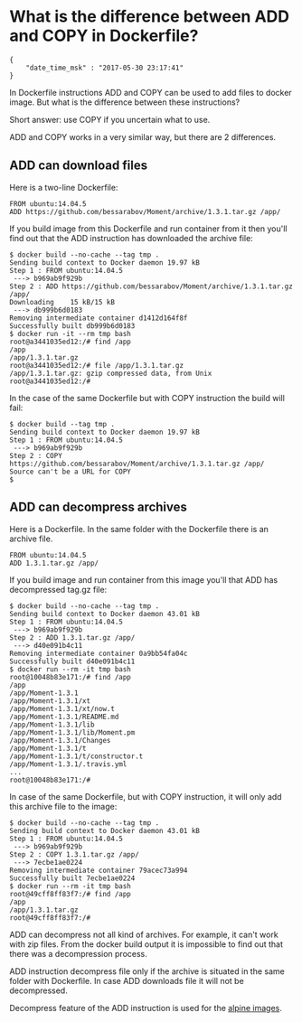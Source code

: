 # What is the difference between ADD and COPY in Dockerfile?

```
{
    "date_time_msk" : "2017-05-30 23:17:41"
}
```

In Dockerfile instructions ADD and COPY can be used to add files to docker image.
But what is the difference between these instructions?

Short answer: use COPY if you uncertain what to use.

ADD and COPY works in a very similar way, but there are 2 differences.

## ADD can download files

Here is a two-line Dockerfile:

    FROM ubuntu:14.04.5
    ADD https://github.com/bessarabov/Moment/archive/1.3.1.tar.gz /app/

If you build image from this Dockerfile and run container from it then you'll
find out that the ADD instruction has downloaded the archive file:

    $ docker build --no-cache --tag tmp .
    Sending build context to Docker daemon 19.97 kB
    Step 1 : FROM ubuntu:14.04.5
     ---> b969ab9f929b
    Step 2 : ADD https://github.com/bessarabov/Moment/archive/1.3.1.tar.gz /app/
    Downloading    15 kB/15 kB
     ---> db999b6d0183
    Removing intermediate container d1412d164f8f
    Successfully built db999b6d0183
    $ docker run -it --rm tmp bash
    root@a3441035ed12:/# find /app
    /app
    /app/1.3.1.tar.gz
    root@a3441035ed12:/# file /app/1.3.1.tar.gz
    /app/1.3.1.tar.gz: gzip compressed data, from Unix
    root@a3441035ed12:/#

In the case of the same Dockerfile but with COPY instruction the build will fail:

    $ docker build --tag tmp .
    Sending build context to Docker daemon 19.97 kB
    Step 1 : FROM ubuntu:14.04.5
     ---> b969ab9f929b
    Step 2 : COPY https://github.com/bessarabov/Moment/archive/1.3.1.tar.gz /app/
    Source can't be a URL for COPY
    $

## ADD can decompress archives

Here is a Dockerfile. In the same folder with the Dockerfile there is an archive file.

    FROM ubuntu:14.04.5
    ADD 1.3.1.tar.gz /app/

If you build image and run container from this image you'll that ADD has decompressed
tag.gz file:

    $ docker build --no-cache --tag tmp .
    Sending build context to Docker daemon 43.01 kB
    Step 1 : FROM ubuntu:14.04.5
     ---> b969ab9f929b
    Step 2 : ADD 1.3.1.tar.gz /app/
     ---> d40e091b4c11
    Removing intermediate container 0a9bb54fa04c
    Successfully built d40e091b4c11
    $ docker run --rm -it tmp bash
    root@10048b83e171:/# find /app
    /app
    /app/Moment-1.3.1
    /app/Moment-1.3.1/xt
    /app/Moment-1.3.1/xt/now.t
    /app/Moment-1.3.1/README.md
    /app/Moment-1.3.1/lib
    /app/Moment-1.3.1/lib/Moment.pm
    /app/Moment-1.3.1/Changes
    /app/Moment-1.3.1/t
    /app/Moment-1.3.1/t/constructor.t
    /app/Moment-1.3.1/.travis.yml
    ...
    root@10048b83e171:/#

In case of the same Dockerfile, but with COPY instruction, it will only add this
archive file to the image:

    $ docker build --no-cache --tag tmp .
    Sending build context to Docker daemon 43.01 kB
    Step 1 : FROM ubuntu:14.04.5
     ---> b969ab9f929b
    Step 2 : COPY 1.3.1.tar.gz /app/
     ---> 7ecbe1ae0224
    Removing intermediate container 79acec73a994
    Successfully built 7ecbe1ae0224
    $ docker run --rm -it tmp bash
    root@49cff8ff83f7:/# find /app
    /app
    /app/1.3.1.tar.gz
    root@49cff8ff83f7:/#

ADD can decompress not all kind of archives. For example, it can't work with zip files.
From the docker build output it is impossible to find out that there was a decompression
process.

ADD instruction decompress file only if the archive is situated in the same folder
with Dockerfile. In case ADD downloads file it will not be decompressed.

Decompress feature of the ADD instruction is used for the
[alpine images](https://github.com/gliderlabs/docker-alpine/blob/051bef46b2330270069c6e057e7498cdc9b840aa/versions/library-3.6/Dockerfile).
